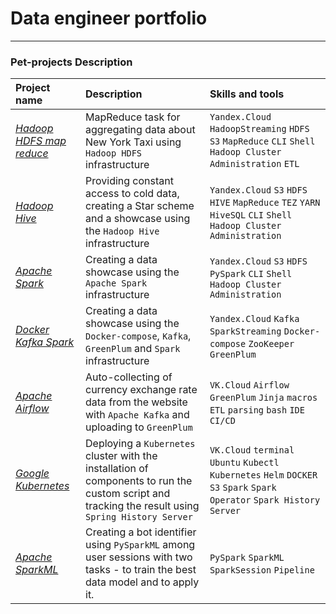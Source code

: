 # Data engineer portfolio

---

### Pet-projects Description

| Project name                  | Description                                                                                                                                         | 	Skills and tools                                                                                                           |
|:------------------------------|:----------------------------------------------------------------------------------------------------------------------------------------------------|:----------------------------------------------------------------------------------------------------------------------------|
| [*Hadoop HDFS map reduce*][1] | MapReduce task for aggregating data about New York Taxi using `Hadoop HDFS` infrastructure                                                          | `Yandex.Cloud` `HadoopStreaming` `HDFS` `S3` `MapReduce` `CLI` `Shell` `Hadoop Cluster Administration` `ETL`                |
| [*Hadoop Hive*][2]            | Providing constant access to cold data, creating a Star scheme and a showcase using the `Hadoop Hive` infrastructure                                | `Yandex.Cloud` `S3` `HDFS` `HIVE` `MapReduce` `TEZ` `YARN` `HiveSQL` `CLI` `Shell` `Hadoop Cluster Administration`          |
| [*Apache Spark*][3]           | Creating a data showcase using the `Apache Spark` infrastructure                                                                                    | `Yandex.Cloud` `S3` `HDFS` `PySpark` `CLI` `Shell` `Hadoop Cluster Administration`                                          |
| [*Docker Kafka Spark*][4]     | Creating a data showcase using the `Docker-compose`, `Kafka`, `GreenPlum` and `Spark` infrastructure                                                | `Yandex.Cloud` `Kafka` `SparkStreaming` `Docker-compose` `ZooKeeper` `GreenPlum`                                            |
| [*Apache Airflow*][5]         | Auto-collecting of currency exchange rate data from the website with `Apache Kafka` and uploading to `GreenPlum`                                    | `VK.Cloud` `Airflow` `GreenPlum` `Jinja` `macros` `ETL` `parsing` `bash` `IDE` `CI/CD`                                      |
| [*Google Kubernetes*][6]      | Deploying a `Kubernetes` cluster with the installation of components to run the custom script and tracking the result using `Spring History Server` | `VK.Cloud` `terminal` `Ubuntu` `Kubectl` `Kubernetes` `Helm` `DOCKER` `S3` `Spark` `Spark Operator`  `Spark History Server` |
| [*Apache SparkML*][7]       | Creating a bot identifier using `PySparkML` among user sessions with two tasks - to train the best data model and to apply it.                      | `PySpark` `SparkML` `SparkSession` `Pipeline`                                                                                 |


[1]:https://github.com/Amboss/portfolio_projects/tree/master/hadoop_mapreduce
[2]:https://github.com/Amboss/portfolio_projects/tree/master/hadoop_hive
[3]:https://github.com/Amboss/portfolio_projects/tree/master/apache_spark
[4]:https://github.com/Amboss/portfolio_projects/tree/master/docker_kafka_spark
[5]:https://github.com/Amboss/portfolio_projects/tree/master/apache_airflow
[6]:https://github.com/Amboss/portfolio_projects/tree/master/google_kubernetes
[7]:https://github.com/Amboss/portfolio_projects/tree/master/apache_pyspark_ml
